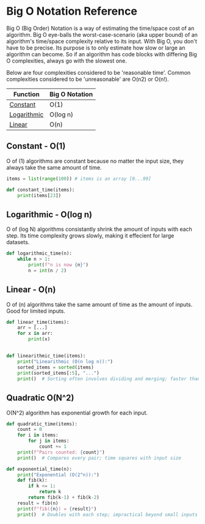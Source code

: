 # Big O Notation Reference 

Big O (Big Order) Notation is a way of estimating the time/space cost of an algorithm. Big O eye-balls the worst-case-scenario (aka upper bound) of an algorithm's time/space complexity relative to its input. With Big O, you don't have to be precise. Its purpose is to only estimate how slow or large an algorithm can become. So if an algorithm has code blocks with differing Big O complexities, always go with the slowest one. 

Below are four complexities considered to be 'reasonable time'. Common complexities considered to be 'unreasonable' are O(n2) or O(n!).

| Function       | Big O Notation |
|----------------|----------------|
| [Constant](#constant---o1)       | O(1)           |
| [Logarithmic](#logarithmic---olog-n)    | O(log n)       |
| [Linear](#linear---on)         | O(n)           |


## Constant - O(1)

O of (1) algorithms are constant because no matter the input size, they always take the same amount of time.  

```python
items = list(range(100)) # items is an array [0...99]

def constant_time(items):
    print(items[23])  
```
## Logarithmic - O(log n)

O of (log N) algorithms consistantly shrink the amount of inputs with each step. Its time complexity grows slowly, making it effecient for large datasets.

```python
def logarithmic_time(n):
    while n > 1:
        print(f"n is now {n}")
        n = int(n / 2)
```

## Linear - O(n)

O of (n) algorithms take the same amount of time as the amount of inputs. Good for limited inputs. 

```python
def linear_time(items):
    arr = [...]
    for x in arr:
        print(x)
```

## 

```python
def linearithmic_time(items):
    print("Linearithmic (O(n log n)):")
    sorted_items = sorted(items)
    print(sorted_items[:5], "...")
    print()  # Sorting often involves dividing and merging; faster than O(n^2), slower than O(n)
```

## Quadratic O(N^2)

O(N^2) algorithm has exponential growth for each input.

```python
def quadratic_time(items):
    count = 0
    for i in items:
        for j in items:
            count += 1
    print(f"Pairs counted: {count}")
    print()  # Compares every pair; time squares with input size
```

```python
def exponential_time(n):
    print("Exponential (O(2^n)):")
    def fib(k):
        if k <= 1:
            return k
        return fib(k-1) + fib(k-2)
    result = fib(n)
    print(f"fib({n}) = {result}")
    print()  # Doubles with each step; impractical beyond small inputs
```

